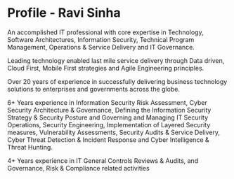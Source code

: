 <html>
<head>
<!-- HTML Codes by Quackit.com -->
<title>
</title>
</head>
<body>
<h1>Profile - Ravi Sinha</h1>
<p>An accomplished IT professional with core expertise in Technology, Software Architectures, Information Security, Technical Program Management, Operations & Service Delivery and IT Governance.</p>
<p></p>
<p>Leading technology enabled last mile service delivery through Data driven, Cloud First, Mobile First strategies and Agile Engineering principles.</p>
<p></p>
<p>Over 20 years of experience in successfully delivering business technology solutions to enterprises and governments across the globe.</p>
<p></p>
<p>6+ Years experience in Information Security Risk Assessment, Cyber Security Architecture & Governance, Defining the Information Security Strategy & Security Posture and Governing and Managing IT Security Operations, Security Engineering, Implementation of Layered Security measures, Vulnerability Assessments, Security Audits & Service Delivery, Cyber Threat Detection & Incident Response and Cyber Intelligence & Threat Hunting.</p>
<p></p>
<p>4+ Years experience in IT General Controls Reviews & Audits, and Governance, Risk & Compliance related activities</p>
</body>
</html>
